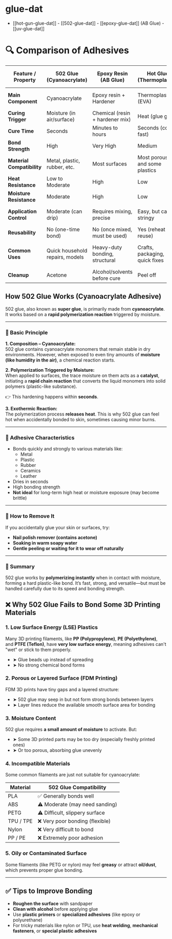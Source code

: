 
# glue-dat


- [[hot-gun-glue-dat]] - [[502-glue-dat]] - [[epoxy-glue-dat]] (AB Glue) - [[uv-glue-dat]]


# 🔍 Comparison of Adhesives

| Feature / Property        | 502 Glue (Cyanoacrylate)     | Epoxy Resin (AB Glue)            | Hot Glue (Thermoplastic)       | UV Glue (Light-Cured Adhesive)     |
|---------------------------|-------------------------------|-----------------------------------|----------------------------------|-------------------------------------|
| **Main Component**        | Cyanoacrylate                 | Epoxy resin + Hardener            | Thermoplastic (EVA)             | Acrylated resin + photoinitiators   |
| **Curing Trigger**        | Moisture (in air/surface)     | Chemical (resin + hardener mix)   | Heat (glue gun)                 | UV light                            |
| **Cure Time**             | Seconds                       | Minutes to hours                  | Seconds (cools fast)            | Seconds (with UV light)             |
| **Bond Strength**         | High                          | Very High                         | Medium                          | High                                |
| **Material Compatibility**| Metal, plastic, rubber, etc.  | Most surfaces                     | Most porous and some plastics   | Glass, plastic, metal               |
| **Heat Resistance**       | Low to Moderate               | High                              | Low                             | Moderate to High                    |
| **Moisture Resistance**   | Moderate                      | High                              | Low                             | High                                |
| **Application Control**   | Moderate (can drip)           | Requires mixing, precise          | Easy, but can be stringy        | Precise (controlled by light)       |
| **Reusability**           | No (one-time bond)            | No (once mixed, must be used)     | Yes (reheat and reuse)          | No                                  |
| **Common Uses**           | Quick household repairs, models| Heavy-duty bonding, structural    | Crafts, packaging, quick fixes  | Phone screens, jewelry, precision   |
| **Cleanup**               | Acetone                       | Alcohol/solvents before cure      | Peel off                        | Alcohol or acetone                  |




## How 502 Glue Works (Cyanoacrylate Adhesive)

502 glue, also known as **super glue**, is primarily made from **cyanoacrylate**. It works based on a **rapid polymerization reaction** triggered by moisture.

---

### 🧪 Basic Principle

**1. Composition – Cyanoacrylate:**  
502 glue contains cyanoacrylate monomers that remain stable in dry environments. However, when exposed to even tiny amounts of **moisture (like humidity in the air)**, a chemical reaction starts.

**2. Polymerization Triggered by Moisture:**  
When applied to surfaces, the trace moisture on them acts as a **catalyst**, initiating a **rapid chain reaction** that converts the liquid monomers into solid polymers (plastic-like substance).

👉 This hardening happens within **seconds**.

**3. Exothermic Reaction:**  
The polymerization process **releases heat**. This is why 502 glue can feel hot when accidentally bonded to skin, sometimes causing minor burns.

---

### 🔧 Adhesive Characteristics

- Bonds quickly and strongly to various materials like:
  - Metal
  - Plastic
  - Rubber
  - Ceramics
  - Leather
- Dries in seconds
- High bonding strength
- **Not ideal** for long-term high heat or moisture exposure (may become brittle)

---

### 🧼 How to Remove It

If you accidentally glue your skin or surfaces, try:

- **Nail polish remover (contains acetone)**
- **Soaking in warm soapy water**
- **Gentle peeling or waiting for it to wear off naturally**

---

### 📌 Summary

502 glue works by **polymerizing instantly** when in contact with moisture, forming a hard plastic-like bond. It’s fast, strong, and versatile—but must be handled carefully due to its speed and bonding strength.




## ❌ Why 502 Glue Fails to Bond Some 3D Printing Materials

### 1. **Low Surface Energy (LSE) Plastics**
Many 3D printing filaments, like **PP (Polypropylene)**, **PE (Polyethylene)**, and **PTFE (Teflon)**, have **very low surface energy**, meaning adhesives can't "wet" or stick to them properly.

- ➤ Glue beads up instead of spreading
- ➤ No strong chemical bond forms

### 2. **Porous or Layered Surface (FDM Printing)**
FDM 3D prints have tiny gaps and a layered structure:

- ➤ 502 glue may seep in but not form strong bonds between layers
- ➤ Layer lines reduce the available smooth surface area for bonding

### 3. **Moisture Content**
502 glue requires **a small amount of moisture** to activate. But:

- ➤ Some 3D printed parts may be too dry (especially freshly printed ones)
- ➤ Or too porous, absorbing glue unevenly

### 4. **Incompatible Materials**
Some common filaments are just not suitable for cyanoacrylate:

| Material       | 502 Glue Compatibility |
|----------------|------------------------|
| PLA            | ✅ Generally bonds well |
| ABS            | ⚠️ Moderate (may need sanding) |
| PETG           | ⚠️ Difficult, slippery surface |
| TPU / TPE      | ❌ Very poor bonding (flexible) |
| Nylon          | ❌ Very difficult to bond |
| PP / PE        | ❌ Extremely poor adhesion |

### 5. **Oily or Contaminated Surface**
Some filaments (like PETG or nylon) may feel **greasy** or attract **oil/dust**, which prevents proper glue bonding.

---

## ✅ Tips to Improve Bonding

- **Roughen the surface** with sandpaper
- **Clean with alcohol** before applying glue
- Use **plastic primers** or **specialized adhesives** (like epoxy or polyurethane)
- For tricky materials like nylon or TPU, use **heat welding**, **mechanical fasteners**, or **special plastic adhesives**

